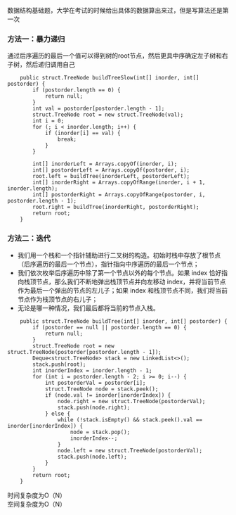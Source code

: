 数据结构基础题，大学在考试的时候给出具体的数据算出来过，但是写算法还是第一次

### 方法一：暴力递归

通过后序遍历的最后一个值可以得到树的root节点，然后更具中序确定左子树和右子树，然后递归调用自己

~~~
    public struct.TreeNode buildTreeSlow(int[] inorder, int[] postorder) {
        if (postorder.length == 0) {
            return null;
        }
        int val = postorder[postorder.length - 1];
        struct.TreeNode root = new struct.TreeNode(val);
        int i = 0;
        for (; i < inorder.length; i++) {
            if (inorder[i] == val) {
                break;
            }
        }

        int[] inorderLeft = Arrays.copyOf(inorder, i);
        int[] postorderLeft = Arrays.copyOf(postorder, i);
        root.left = buildTree(inorderLeft, postorderLeft);
        int[] inorderRight = Arrays.copyOfRange(inorder, i + 1, inorder.length);
        int[] postorderRight = Arrays.copyOfRange(postorder, i, postorder.length - 1);
        root.right = buildTree(inorderRight, postorderRight);
        return root;
    }
~~~

### 方法二：迭代

- 我们用一个栈和一个指针辅助进行二叉树的构造。初始时栈中存放了根节点（后序遍历的最后一个节点），指针指向中序遍历的最后一个节点；
- 我们依次枚举后序遍历中除了第一个节点以外的每个节点。如果 index 恰好指向栈顶节点，那么我们不断地弹出栈顶节点并向左移动 index，并将当前节点作为最后一个弹出的节点的左儿子；如果 index 和栈顶节点不同，我们将当前节点作为栈顶节点的右儿子；
- 无论是哪一种情况，我们最后都将当前的节点入栈。

~~~
    public struct.TreeNode buildTree(int[] inorder, int[] postorder) {
        if (postorder == null || postorder.length == 0) {
            return null;
        }
        struct.TreeNode root = new struct.TreeNode(postorder[postorder.length - 1]);
        Deque<struct.TreeNode> stack = new LinkedList<>();
        stack.push(root);
        int inorderIndex = inorder.length - 1;
        for (int i = postorder.length - 2; i >= 0; i--) {
            int postorderVal = postorder[i];
            struct.TreeNode node = stack.peek();
            if (node.val != inorder[inorderIndex]) {
                node.right = new struct.TreeNode(postorderVal);
                stack.push(node.right);
            } else {
                while (!stack.isEmpty() && stack.peek().val == inorder[inorderIndex]) {
                    node = stack.pop();
                    inorderIndex--;
                }
                node.left = new struct.TreeNode(postorderVal);
                stack.push(node.left);
            }
        }
        return root;
    }
~~~

时间复杂度为O（N）  
空间复杂度为O（N）